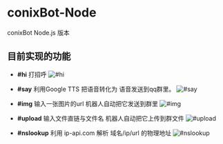 # conixBot-Node
conixBot Node.js 版本

## 目前实现的功能

+ **#hi** 打招呼
    ![#hi](https://pic.imgdb.cn/item/624b0028239250f7c5e8e4b4.jpg)

+ **#say** 利用Google TTS 把语音转化为 语音发送到qq群里。
    ![#say](https://pic.imgdb.cn/item/624b0139239250f7c5eba493.jpg)

+ **#img** 输入一张图片的url 机器人自动把它发送到群里
    ![#img](https://pic.imgdb.cn/item/624b0183239250f7c5ec6d3f.jpg)

+ **#upload** 输入文件直链与文件名 机器人自动把它上传到群文件
    ![#upload](https://pic.imgdb.cn/item/624b020d239250f7c5edca08.jpg)

+ **#nslookup** 利用 ip-api.com 解析 域名/ip/url 的物理地址
    ![#nslookup](https://pic.imgdb.cn/item/624b0315239250f7c5f04ed8.jpg)